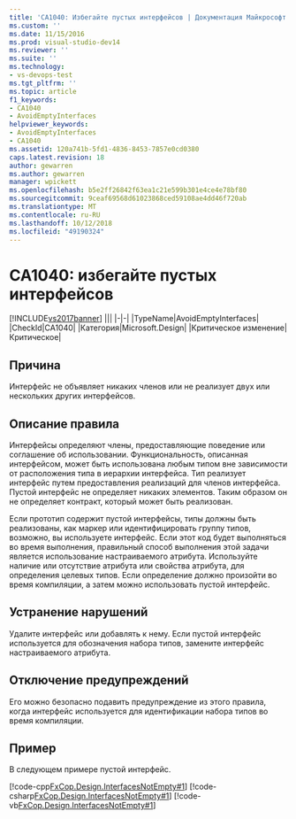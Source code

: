 ```yaml
---
title: 'CA1040: Избегайте пустых интерфейсов | Документация Майкрософт'
ms.custom: ''
ms.date: 11/15/2016
ms.prod: visual-studio-dev14
ms.reviewer: ''
ms.suite: ''
ms.technology:
- vs-devops-test
ms.tgt_pltfrm: ''
ms.topic: article
f1_keywords:
- CA1040
- AvoidEmptyInterfaces
helpviewer_keywords:
- AvoidEmptyInterfaces
- CA1040
ms.assetid: 120a741b-5fd1-4836-8453-7857e0cd0380
caps.latest.revision: 18
author: gewarren
ms.author: gewarren
manager: wpickett
ms.openlocfilehash: b5e2ff26842f63ea1c21e599b301e4ce4e78bf80
ms.sourcegitcommit: 9ceaf69568d61023868ced59108ae4dd46f720ab
ms.translationtype: MT
ms.contentlocale: ru-RU
ms.lasthandoff: 10/12/2018
ms.locfileid: "49190324"
---
```

# <a name="ca1040-avoid-empty-interfaces"></a>CA1040: избегайте пустых интерфейсов
[!INCLUDE[vs2017banner](../includes/vs2017banner.md)]
|||
|-|-|
|TypeName|AvoidEmptyInterfaces|
|CheckId|CA1040|
|Категория|Microsoft.Design|
|Критическое изменение|Критическое|

## <a name="cause"></a>Причина
 Интерфейс не объявляет никаких членов или не реализует двух или нескольких других интерфейсов.

## <a name="rule-description"></a>Описание правила
 Интерфейсы определяют члены, предоставляющие поведение или соглашение об использовании. Функциональность, описанная интерфейсом, может быть использована любым типом вне зависимости от расположения типа в иерархии интерфейса. Тип реализует интерфейс путем предоставления реализаций для членов интерфейса. Пустой интерфейс не определяет никаких элементов. Таким образом он не определяет контракт, который может быть реализован.

 Если прототип содержит пустой интерфейсы, типы должны быть реализованы, как маркер или идентифицировать группу типов, возможно, вы используете интерфейс. Если этот код будет выполняться во время выполнения, правильный способ выполнения этой задачи является использование настраиваемого атрибута. Используйте наличие или отсутствие атрибута или свойства атрибута, для определения целевых типов. Если определение должно произойти во время компиляции, а затем можно использовать пустой интерфейс.

## <a name="how-to-fix-violations"></a>Устранение нарушений
 Удалите интерфейс или добавлять к нему. Если пустой интерфейс используется для обозначения набора типов, замените интерфейс настраиваемого атрибута.

## <a name="when-to-suppress-warnings"></a>Отключение предупреждений
 Его можно безопасно подавить предупреждение из этого правила, когда интерфейс используется для идентификации набора типов во время компиляции.

## <a name="example"></a>Пример
 В следующем примере пустой интерфейс.

 [!code-cpp[FxCop.Design.InterfacesNotEmpty#1](../snippets/cpp/VS_Snippets_CodeAnalysis/FxCop.Design.InterfacesNotEmpty/cpp/FxCop.Design.InterfacesNotEmpty.cpp#1)]
 [!code-csharp[FxCop.Design.InterfacesNotEmpty#1](../snippets/csharp/VS_Snippets_CodeAnalysis/FxCop.Design.InterfacesNotEmpty/cs/FxCop.Design.InterfacesNotEmpty.cs#1)]
 [!code-vb[FxCop.Design.InterfacesNotEmpty#1](../snippets/visualbasic/VS_Snippets_CodeAnalysis/FxCop.Design.InterfacesNotEmpty/vb/FxCop.Design.InterfacesNotEmpty.vb#1)]



